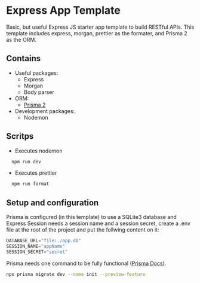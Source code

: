 # Express App Template

Basic, but useful Express JS starter app template to build RESTful APIs. This template includes express, morgan, prettier as the formater, and Prisma 2 as the ORM. 

## Contains

- Useful packages:
  - Express
  - Morgan
  - Body parser
- ORM:
  - [Prisma 2](https://www.prisma.io)
- Development packages:
  - Nodemon

## Scritps

- Executes nodemon

```bash
  npm run dev
```

- Executes prettier

```bash
  npm run format
```

## Setup and configuration

Prisma is configured (in this template) to use a SQLite3 database and Express Session needs a session name and a session secret, create a .env file at the root of the project and put the follwing content on it:

```py
DATABASE_URL="file:./app.db"
SESSION_NAME="appName"
SESSION_SECRET="secret"
```

Prisma needs one command to be fully functional ([Prisma Docs](https://www.prisma.io/docs)).

```bash
npx prisma migrate dev --name init --preview-feature
```
